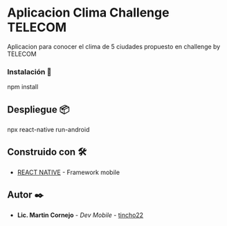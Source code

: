 # Aplicacion Clima Challenge TELECOM

Aplicacion para conocer el clima de 5 ciudades propuesto en challenge by TELECOM

### Instalación 🔧

npm install

## Despliegue 📦

npx react-native run-android

## Construido con 🛠️

* [REACT NATIVE](https://reactnative.dev/) - Framework mobile

## Autor ✒️

* **Lic. Martin Cornejo** - *Dev Mobile* - [tincho22](https://github.com/tincho22)

